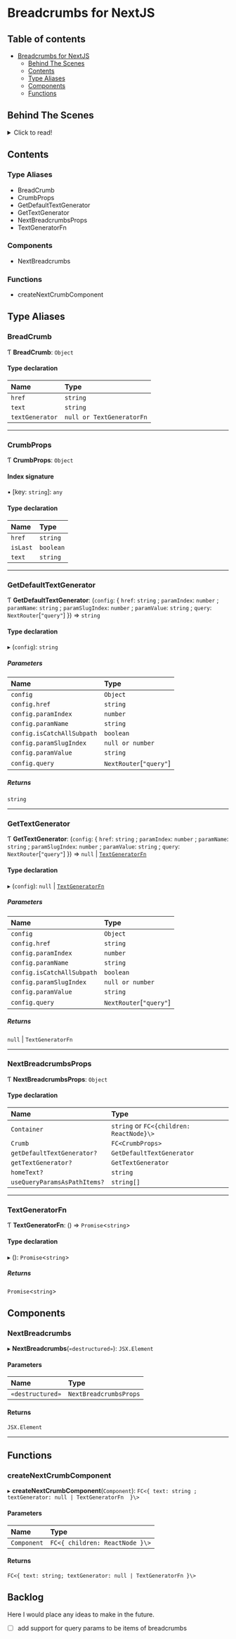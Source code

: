 # Breadcrumbs for NextJS

## Table of contents

- [Breadcrumbs for NextJS](#breadcrumbs-for-nextjs)
    - [Behind The Scenes](#behind-the-scenes)
    - [Contents](#contents)
    - [Type Aliases](#type-aliases)
    - [Components](#components)
    - [Functions](#functions)

## Behind The Scenes
<details>
    <summary>Click to read!</summary>

Imagine your app having the following routes:
1. `/momentum`
2. `/projects/[projectId]`
3. `/[[…slug]]`
4. `/users/[userId]/[[…stuff]]`
5. `/users/[userId]/[[…slug]]?t=record`
6. `/users?t=record`
7. `/users/[userId]?t=record`

Last three examples also include URL parameters, which can be used to construct breadcrumbs.
For example, when you have a page consisting from another set of tabs,
but you don't want to create another route for that.

All of those examples can be transformed to the following formats (lets omit `Home` element in resulting breadcrumbs):

| Pattern                                  | Breadcrumbs                                     | Example URL                               |
|------------------------------------------|-------------------------------------------------|-------------------------------------------|
| `/momentum`                              | Momentum                                        | =                                         |
| `/profile?t=records`                     | Profile > Records                               | =                                         |
| `/projects/[projectId]`                  | Projects > "Grammar"                            | /projects/17                              |
| `/[[…slug]]`                             | Russia > Moscow > Subway > Kommunarka           | /russia/moscow/subway/kommunarka          |
| `/users/[userId]/[[…stuff]]`             | Users > Pavel > Deliveries > Yandex > Lavka     | /users/132/deliveries/yandex/lavka        |
| `/users/[userId]/[[…slug]]?t=records`[1] | Users > Pavel > Deliveries > Dashboard > Record | /users/132/deliveries/dashboard?t=records |
| `/users/[userId]?t=records`              | Users > Pavel > Records                         | /users/132?t=records                      |

[1] - Search params always are taken last, because change of URL (w/o params) is the same as opening another page,
thus even having the same params set int the URL doesn't mean they should go in the beginning.
They are behaviour modifiers of the page, but not its primary descriptor.
</details>

## Contents

### Type Aliases

- BreadCrumb
- CrumbProps
- GetDefaultTextGenerator
- GetTextGenerator
- NextBreadcrumbsProps
- TextGeneratorFn

### Components

- NextBreadcrumbs

### Functions

- createNextCrumbComponent

## Type Aliases

### BreadCrumb

Ƭ **BreadCrumb**: `Object`

#### Type declaration

| Name            | Type                        |
|:----------------|:----------------------------|
| `href`          | `string`                    |
| `text`          | `string`                    |
| `textGenerator` | ``null or TextGeneratorFn`` |

___

### CrumbProps

Ƭ **CrumbProps**: `Object`

#### Index signature

▪ [key: `string`]: `any`

#### Type declaration

| Name     | Type      |
|:---------|:----------|
| `href`   | `string`  |
| `isLast` | `boolean` |
| `text`   | `string`  |

___

### GetDefaultTextGenerator

Ƭ **GetDefaultTextGenerator**: (`config`: { `href`: `string` ; `paramIndex`: `number` ; `paramName`: `string` ; `paramSlugIndex`: `number` ; `paramValue`: `string` ; `query`: `NextRouter`[``"query"``]  }) => `string`

#### Type declaration

▸ (`config`): `string`

##### Parameters

| Name                       | Type                      |
|:---------------------------|:--------------------------|
| `config`                   | `Object`                  |
| `config.href`              | `string`                  |
| `config.paramIndex`        | `number`                  |
| `config.paramName`         | `string`                  |
| `config.isCatchAllSubpath` | `boolean`                 |
| `config.paramSlugIndex`    | `null or number`          |
| `config.paramValue`        | `string`                  |
| `config.query`             | `NextRouter`[``"query"``] |

##### Returns

`string`

___

### GetTextGenerator

Ƭ **GetTextGenerator**: (`config`: { `href`: `string` ; `paramIndex`: `number` ; `paramName`: `string` ; `paramSlugIndex`: `number` ; `paramValue`: `string` ; `query`: `NextRouter`[``"query"``]  }) => ``null`` \| [`TextGeneratorFn`](modules.md#textgeneratorfn)

#### Type declaration

▸ (`config`): ``null`` \| [`TextGeneratorFn`](modules.md#textgeneratorfn)

##### Parameters

| Name                       | Type                      |
|:---------------------------|:--------------------------|
| `config`                   | `Object`                  |
| `config.href`              | `string`                  |
| `config.paramIndex`        | `number`                  |
| `config.paramName`         | `string`                  |
| `config.isCatchAllSubpath` | `boolean`                 |
| `config.paramSlugIndex`    | `null or number`          |
| `config.paramValue`        | `string`                  |
| `config.query`             | `NextRouter`[``"query"``] |

##### Returns

``null`` | `TextGeneratorFn`

___

### NextBreadcrumbsProps

Ƭ **NextBreadcrumbsProps**: `Object`

#### Type declaration

| Name                         | Type                                     |
|:-----------------------------|:-----------------------------------------|
| `Container`                  | `string` or `FC<{children: ReactNode}\>` |
| `Crumb`                      | `FC<CrumbProps>`                         |
| `getDefaultTextGenerator?`   | `GetDefaultTextGenerator`                |
| `getTextGenerator?`          | `GetTextGenerator`                       |
| `homeText?`                  | `string`                                 |
| `useQueryParamsAsPathItems?` | `string[]`                               |

___

### TextGeneratorFn

Ƭ **TextGeneratorFn**: () => `Promise`<`string`\>

#### Type declaration

▸ (): `Promise`<`string`\>

##### Returns

`Promise`<`string`\>

## Components

### NextBreadcrumbs

▸ **NextBreadcrumbs**(`«destructured»`): `JSX.Element`

#### Parameters

| Name             | Type                   |
|:-----------------|:-----------------------|
| `«destructured»` | `NextBreadcrumbsProps` |

#### Returns

`JSX.Element`

___

## Functions

### createNextCrumbComponent

▸ **createNextCrumbComponent**(`Component`): `FC<{ text: string ; textGenerator: null | TextGeneratorFn  }\>`

#### Parameters

| Name        | Type                           |
|:------------|:-------------------------------|
| `Component` | `FC<{ children: ReactNode }\>` |

#### Returns

`FC<{ text: string; textGenerator: null | TextGeneratorFn }\>`

## Backlog
Here I would place any ideas to make in the future.
- [ ] add support for query params to be items of breadcrumbs
